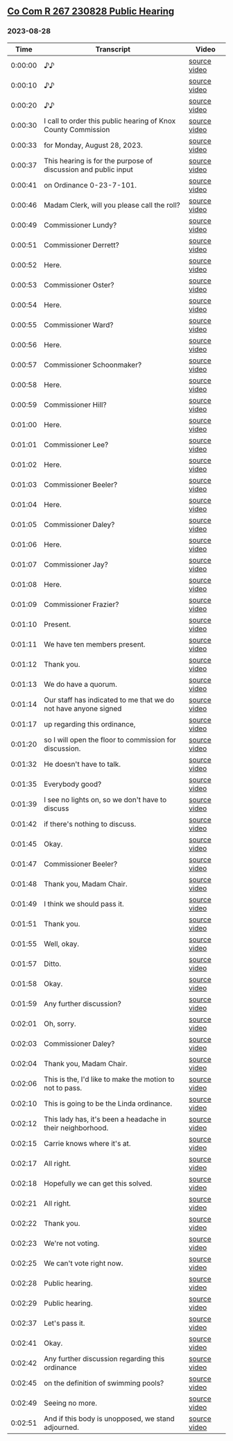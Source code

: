 ## [Co Com R 267 230828 Public Hearing](https://archive.org/details/co-com-r-267-230828-public-hearing)
### 2023-08-28
| Time| Transcript| Video|
|---------|-----------------------------------------------------------------|--------------------------------------------------------------------------------------------|
| 0:00:00| ♪♪| [source video](https://archive.org/details/co-com-r-267-230828-public-hearing?start=0.0)|
| 0:00:10| ♪♪| [source video](https://archive.org/details/co-com-r-267-230828-public-hearing?start=10.0)|
| 0:00:20| ♪♪| [source video](https://archive.org/details/co-com-r-267-230828-public-hearing?start=20.0)|
| 0:00:30| I call to order this public hearing of Knox County Commission| [source video](https://archive.org/details/co-com-r-267-230828-public-hearing?start=30.0)|
| 0:00:33| for Monday, August 28, 2023.| [source video](https://archive.org/details/co-com-r-267-230828-public-hearing?start=33.0)|
| 0:00:37| This hearing is for the purpose of discussion and public input| [source video](https://archive.org/details/co-com-r-267-230828-public-hearing?start=37.0)|
| 0:00:41| on Ordinance 0-23-7-101.| [source video](https://archive.org/details/co-com-r-267-230828-public-hearing?start=41.0)|
| 0:00:46| Madam Clerk, will you please call the roll?| [source video](https://archive.org/details/co-com-r-267-230828-public-hearing?start=46.0)|
| 0:00:49| Commissioner Lundy?| [source video](https://archive.org/details/co-com-r-267-230828-public-hearing?start=49.0)|
| 0:00:51| Commissioner Derrett?| [source video](https://archive.org/details/co-com-r-267-230828-public-hearing?start=51.0)|
| 0:00:52| Here.| [source video](https://archive.org/details/co-com-r-267-230828-public-hearing?start=52.0)|
| 0:00:53| Commissioner Oster?| [source video](https://archive.org/details/co-com-r-267-230828-public-hearing?start=53.0)|
| 0:00:54| Here.| [source video](https://archive.org/details/co-com-r-267-230828-public-hearing?start=54.0)|
| 0:00:55| Commissioner Ward?| [source video](https://archive.org/details/co-com-r-267-230828-public-hearing?start=55.0)|
| 0:00:56| Here.| [source video](https://archive.org/details/co-com-r-267-230828-public-hearing?start=56.0)|
| 0:00:57| Commissioner Schoonmaker?| [source video](https://archive.org/details/co-com-r-267-230828-public-hearing?start=57.0)|
| 0:00:58| Here.| [source video](https://archive.org/details/co-com-r-267-230828-public-hearing?start=58.0)|
| 0:00:59| Commissioner Hill?| [source video](https://archive.org/details/co-com-r-267-230828-public-hearing?start=59.0)|
| 0:01:00| Here.| [source video](https://archive.org/details/co-com-r-267-230828-public-hearing?start=60.0)|
| 0:01:01| Commissioner Lee?| [source video](https://archive.org/details/co-com-r-267-230828-public-hearing?start=61.0)|
| 0:01:02| Here.| [source video](https://archive.org/details/co-com-r-267-230828-public-hearing?start=62.0)|
| 0:01:03| Commissioner Beeler?| [source video](https://archive.org/details/co-com-r-267-230828-public-hearing?start=63.0)|
| 0:01:04| Here.| [source video](https://archive.org/details/co-com-r-267-230828-public-hearing?start=64.0)|
| 0:01:05| Commissioner Daley?| [source video](https://archive.org/details/co-com-r-267-230828-public-hearing?start=65.0)|
| 0:01:06| Here.| [source video](https://archive.org/details/co-com-r-267-230828-public-hearing?start=66.0)|
| 0:01:07| Commissioner Jay?| [source video](https://archive.org/details/co-com-r-267-230828-public-hearing?start=67.0)|
| 0:01:08| Here.| [source video](https://archive.org/details/co-com-r-267-230828-public-hearing?start=68.0)|
| 0:01:09| Commissioner Frazier?| [source video](https://archive.org/details/co-com-r-267-230828-public-hearing?start=69.0)|
| 0:01:10| Present.| [source video](https://archive.org/details/co-com-r-267-230828-public-hearing?start=70.0)|
| 0:01:11| We have ten members present.| [source video](https://archive.org/details/co-com-r-267-230828-public-hearing?start=71.0)|
| 0:01:12| Thank you.| [source video](https://archive.org/details/co-com-r-267-230828-public-hearing?start=72.0)|
| 0:01:13| We do have a quorum.| [source video](https://archive.org/details/co-com-r-267-230828-public-hearing?start=73.0)|
| 0:01:14| Our staff has indicated to me that we do not have anyone signed| [source video](https://archive.org/details/co-com-r-267-230828-public-hearing?start=74.0)|
| 0:01:17| up regarding this ordinance,| [source video](https://archive.org/details/co-com-r-267-230828-public-hearing?start=77.0)|
| 0:01:20| so I will open the floor to commission for discussion.| [source video](https://archive.org/details/co-com-r-267-230828-public-hearing?start=80.0)|
| 0:01:32| He doesn't have to talk.| [source video](https://archive.org/details/co-com-r-267-230828-public-hearing?start=92.0)|
| 0:01:35| Everybody good?| [source video](https://archive.org/details/co-com-r-267-230828-public-hearing?start=95.0)|
| 0:01:39| I see no lights on, so we don't have to discuss| [source video](https://archive.org/details/co-com-r-267-230828-public-hearing?start=99.0)|
| 0:01:42| if there's nothing to discuss.| [source video](https://archive.org/details/co-com-r-267-230828-public-hearing?start=102.0)|
| 0:01:45| Okay.| [source video](https://archive.org/details/co-com-r-267-230828-public-hearing?start=105.0)|
| 0:01:47| Commissioner Beeler?| [source video](https://archive.org/details/co-com-r-267-230828-public-hearing?start=107.0)|
| 0:01:48| Thank you, Madam Chair.| [source video](https://archive.org/details/co-com-r-267-230828-public-hearing?start=108.0)|
| 0:01:49| I think we should pass it.| [source video](https://archive.org/details/co-com-r-267-230828-public-hearing?start=109.0)|
| 0:01:51| Thank you.| [source video](https://archive.org/details/co-com-r-267-230828-public-hearing?start=111.0)|
| 0:01:55| Well, okay.| [source video](https://archive.org/details/co-com-r-267-230828-public-hearing?start=115.0)|
| 0:01:57| Ditto.| [source video](https://archive.org/details/co-com-r-267-230828-public-hearing?start=117.0)|
| 0:01:58| Okay.| [source video](https://archive.org/details/co-com-r-267-230828-public-hearing?start=118.0)|
| 0:01:59| Any further discussion?| [source video](https://archive.org/details/co-com-r-267-230828-public-hearing?start=119.0)|
| 0:02:01| Oh, sorry.| [source video](https://archive.org/details/co-com-r-267-230828-public-hearing?start=121.0)|
| 0:02:03| Commissioner Daley?| [source video](https://archive.org/details/co-com-r-267-230828-public-hearing?start=123.0)|
| 0:02:04| Thank you, Madam Chair.| [source video](https://archive.org/details/co-com-r-267-230828-public-hearing?start=124.0)|
| 0:02:06| This is the, I'd like to make the motion to not to pass.| [source video](https://archive.org/details/co-com-r-267-230828-public-hearing?start=126.0)|
| 0:02:10| This is going to be the Linda ordinance.| [source video](https://archive.org/details/co-com-r-267-230828-public-hearing?start=130.0)|
| 0:02:12| This lady has, it's been a headache in their neighborhood.| [source video](https://archive.org/details/co-com-r-267-230828-public-hearing?start=132.0)|
| 0:02:15| Carrie knows where it's at.| [source video](https://archive.org/details/co-com-r-267-230828-public-hearing?start=135.0)|
| 0:02:17| All right.| [source video](https://archive.org/details/co-com-r-267-230828-public-hearing?start=137.0)|
| 0:02:18| Hopefully we can get this solved.| [source video](https://archive.org/details/co-com-r-267-230828-public-hearing?start=138.0)|
| 0:02:21| All right.| [source video](https://archive.org/details/co-com-r-267-230828-public-hearing?start=141.0)|
| 0:02:22| Thank you.| [source video](https://archive.org/details/co-com-r-267-230828-public-hearing?start=142.0)|
| 0:02:23| We're not voting.| [source video](https://archive.org/details/co-com-r-267-230828-public-hearing?start=143.0)|
| 0:02:25| We can't vote right now.| [source video](https://archive.org/details/co-com-r-267-230828-public-hearing?start=145.0)|
| 0:02:28| Public hearing.| [source video](https://archive.org/details/co-com-r-267-230828-public-hearing?start=148.0)|
| 0:02:29| Public hearing.| [source video](https://archive.org/details/co-com-r-267-230828-public-hearing?start=149.0)|
| 0:02:37| Let's pass it.| [source video](https://archive.org/details/co-com-r-267-230828-public-hearing?start=157.0)|
| 0:02:41| Okay.| [source video](https://archive.org/details/co-com-r-267-230828-public-hearing?start=161.0)|
| 0:02:42| Any further discussion regarding this ordinance| [source video](https://archive.org/details/co-com-r-267-230828-public-hearing?start=162.0)|
| 0:02:45| on the definition of swimming pools?| [source video](https://archive.org/details/co-com-r-267-230828-public-hearing?start=165.0)|
| 0:02:49| Seeing no more.| [source video](https://archive.org/details/co-com-r-267-230828-public-hearing?start=169.0)|
| 0:02:51| And if this body is unopposed, we stand adjourned.| [source video](https://archive.org/details/co-com-r-267-230828-public-hearing?start=171.0)|
